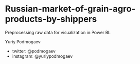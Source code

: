# Russian-market-of-grain-agro-products-by-shippers


Preprocessing raw data for visualization in Power BI.

Yuriy Podmogaev

- twitter: @podmogaev
- instagram: @yuriypodmogaev
